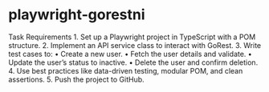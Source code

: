 # playwright-gorestni

Task Requirements
	1.	Set up a Playwright project in TypeScript with a POM structure.
	2.	Implement an API service class to interact with GoRest.
	3.	Write test cases to:
	•	Create a new user.
	•	Fetch the user details and validate.
	•	Update the user’s status to inactive.
	•	Delete the user and confirm deletion.
	4.	Use best practices like data-driven testing, modular POM, and clean assertions.
	5.	Push the project to GitHub.